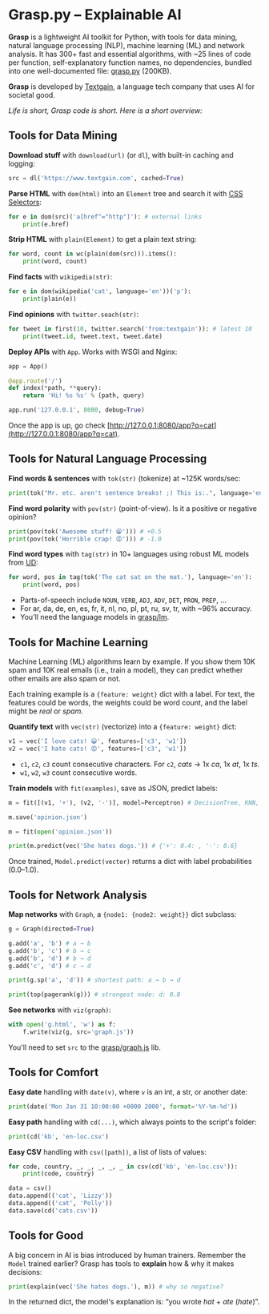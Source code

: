 # Grasp.py – Explainable AI

**Grasp** is a lightweight AI toolkit for Python, with tools for data mining, natural language processing (NLP), machine learning (ML) and network analysis. It has 300+ fast and essential algorithms, with ~25 lines of code per function, self-explanatory function names, no dependencies, bundled into one well-documented file: [grasp.py](https://github.com/textgain/grasp) (200KB).

**Grasp** is developed by [Textgain](https://textgain.com), a language tech company that uses AI for societal good.

_Life is short, Grasp code is short. Here is a short overview:_

## Tools for Data Mining

**Download stuff** with `download(url)` (or `dl`), with built-in caching and logging:

```python
src = dl('https://www.textgain.com', cached=True)
```

**Parse HTML** with `dom(html)` into an `Element` tree and search it with [CSS Selectors](https://developer.mozilla.org/en-US/docs/Web/CSS/CSS_Selectors):

```py
for e in dom(src)('a[href^="http"]'): # external links
    print(e.href)
```

**Strip HTML** with `plain(Element)` to get a plain text string:

```py
for word, count in wc(plain(dom(src))).items():
    print(word, count)
```

**Find facts** with `wikipedia(str)`:

```py
for e in dom(wikipedia('cat', language='en'))('p'):
    print(plain(e))
```

**Find opinions** with `twitter.seach(str)`:

```py
for tweet in first(10, twitter.search('from:textgain')): # latest 10
    print(tweet.id, tweet.text, tweet.date)
```

**Deploy APIs** with `App`. Works with WSGI and Nginx:

```py
app = App()
```

```py
@app.route('/')
def index(*path, **query):
    return 'Hi! %s %s' % (path, query)
```

```py
app.run('127.0.0.1', 8080, debug=True)
```

Once the app is up, go check [http://127.0.0.1:8080/app?q=cat](http://127.0.0.1:8080/app?q=cat).

## Tools for Natural Language Processing

**Find words & sentences** with `tok(str)` (tokenize) at ~125K words/sec:

```py
print(tok("Mr. etc. aren't sentence breaks! ;) This is:.", language='en'))
```

**Find word polarity** with `pov(str)` (point-of-view). Is it a positive or negative opinion?

```py
print(pov(tok('Awesome stuff! 😁'))) # +0.5
print(pov(tok('Horrible crap! 😡'))) # -1.0
```

**Find word types** with `tag(str)` in 10+ languages using robust ML models from [UD](https://universaldependencies.org):

```py
for word, pos in tag(tok('The cat sat on the mat.'), language='en'):
    print(word, pos)
```

* Parts-of-speech include `NOUN`, `VERB`, `ADJ`, `ADV`, `DET`, `PRON`, `PREP`, ...
* For ar, da, de, en, es, fr, it, nl, no, pl, pt, ru, sv, tr, with ~96% accuracy.
* You'll need the language models in [grasp/lm](https://github.com/textgain/grasp/tree/master/lm).


## Tools for Machine Learning

Machine Learning (ML) algorithms learn by example. If you show them 10K spam and 10K real emails (i.e., train a model), they can predict whether other emails are also spam or not.

Each training example is a `{feature: weight}` dict with a label. For text, the features could be words, the weights could be word count, and the label might be _real_ or _spam_.


**Quantify text** with `vec(str)` (vectorize) into a `{feature: weight}` dict:

```py
v1 = vec('I love cats! 😀', features=['c3', 'w1'])
v2 = vec('I hate cats! 😡', features=['c3', 'w1'])
```

* `c1`, `c2`, `c3` count consecutive characters. For `c2`, _cats_ → 1x _ca_, 1x _at_, 1x _ts_.
* `w1`, `w2`, `w3` count consecutive words. 

**Train models** with `fit(examples)`, save as JSON, predict labels: 

```py
m = fit([(v1, '+'), (v2, '-')], model=Perceptron) # DecisionTree, KNN, ...
```

```py
m.save('opinion.json')
```

```py
m = fit(open('opinion.json'))
```

```py
print(m.predict(vec('She hates dogs.')) # {'+': 0.4: , '-': 0.6}
```

Once trained, `Model.predict(vector)` returns a dict with label probabilities (0.0–1.0). 

## Tools for Network Analysis

**Map networks** with `Graph`, a `{node1: {node2: weight}}` dict subclass:

```py
g = Graph(directed=True)
```

```py
g.add('a', 'b') # a → b
g.add('b', 'c') # b → c
g.add('b', 'd') # b → d
g.add('c', 'd') # c → d
```

```py
print(g.sp('a', 'd')) # shortest path: a → b → d
```

```py
print(top(pagerank(g))) # strongest node: d: 0.8
```

**See networks** with `viz(graph)`:

```py
with open('g.html', 'w') as f:
    f.write(viz(g, src='graph.js'))
```

You'll need to set `src` to the [grasp/graph.js](https://github.com/textgain/grasp/blob/master/graph.js) lib.

## Tools for Comfort

**Easy date** handling with `date(v)`, where `v` is an int, a str, or another date:

```py
print(date('Mon Jan 31 10:00:00 +0000 2000', format='%Y-%m-%d'))
```

**Easy path** handling with `cd(...)`, which always points to the script's folder:

```py
print(cd('kb', 'en-loc.csv')
```

**Easy CSV** handling with `csv([path])`, a list of lists of values:

```py
for code, country, _, _, _, _, _ in csv(cd('kb', 'en-loc.csv')):
    print(code, country)
```

```py
data = csv()
data.append(('cat', 'Lizzy'))
data.append(('cat', 'Polly'))
data.save(cd('cats.csv'))
```

## Tools for Good

A big concern in AI is bias introduced by human trainers. Remember the `Model` trained earlier? Grasp has tools to **explain** how & why it makes decisions:

```py
print(explain(vec('She hates dogs.'), m)) # why so negative?
```

In the returned dict, the model's explanation is: “you wrote _hat_ + _ate_ (_hate_)”.